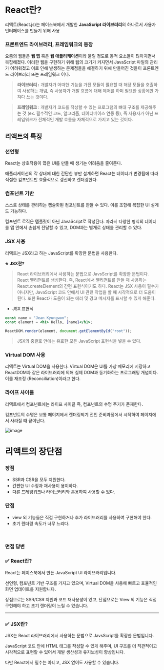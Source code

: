 # React란?

리액트(React.js)는 페이스북에서 개발한 **JavaScript 라이브러리**의 하나로서 사용자 인터페이스를 만들기 위해 사용

### 프론트엔드 라이브러리, 프레임워크의 등장

요즘의 웹들은 **웹 앱** 혹은 **웹 애플리케이션**이라 불릴 정도로 동적 요소들이 많아지면서 복잡해졌다. 이러한 웹을 구현하기 위해 웹의 크기가 커지면서 JavaScript 파일의 관리가 어려워졌고 이로 인해 발생하는 문제점들을 해결하기 위해 만들어진 것들이 프론트엔드 라이브러리 또는 프레임워크 이다.

> **라이브러리 :** 개발자가 어떠한 기능을 가진 모듈이 필요할 때 해당 모듈을 호출하여 사용하는 개념, 즉 사용자가 개발 흐름에 대해 제어를 하며 필요한 상황에만 가져다 쓰는 것이다.

> **프레임워크** : 개발자가 코드를 작성할 수 있는 프로그램의 뼈대 구조를 제공해주는 것 (ex. 필수적인 코드, 알고리즘, 데이터베이스 연동 등), 즉 사용자가 아닌 프레임워크가 전체적인 개발 흐름을 자체적으로 가지고 있는 것이다.

## 리액트의 특징

### 선언형

React는 상호작용이 많은 UI를 만들 때 생기는 어려움을 줄여준다.

애플리케이션의 각 상태에 대한 간단한 뷰만 설계하면 React는 데이터가 변경됨에 따라 적절한 컴포넌트만 효율적으로 갱신하고 렌더링한다.

### 컴포넌트 기반

스스로 상태를 관리하는 캡슐화된 컴포넌트를 만들 수 있다. 이를 조합해 복잡한 UI 설계도 가능하다.

컴포넌트 로직은 템플릿이 아닌 JavaScript로 작성된다. 따라서 다양한 형식의 데이터를 앱 안에서 손쉽게 전달할 수 있고, DOM과는 별개로 상태를 관리할 수 있다.

### JSX 사용

리액트는 JSX라고 하는 JavaScript를 확장한 문법을 사용한다.

**※ JSX란?**

> React 라이브러리에서 사용하는 문법으로 JavsScript를 확장한 문법이다.
> React 엘리먼트를 생성한다. 즉, React에서 엘리먼트를 만들 때 사용하는 React.createElement의 간편 표현식이기도 하다.
> React는 JSX 사용이 필수가 아니지만, JavaScript 코드 안에서 UI 관련 작업을 할 때 시각적으로 더 도움이 된다. 또한 React가 도움이 되는 에러 및 경고 메시지를 표시할 수 있게 해준다.

- JSX 표현식

```jsx
const name = "Jean Kyungwon";
const element = <h1> Hello, {name}</h1>;

ReactDOM.render(element, document.getElementById("root"));
```

> JSX의 중괄호 안에는 유효한 모든 JavaScript 표현식을 넣을 수 있다.

### Virtual DOM 사용

리액트는 Virtual DOM을 사용한다. Virtual DOM은 UI를 가상 메모리에 저장하고 ReactDOM과 같은 라이브러리에 의해 실제 DOM과 동기화하는 프로그래밍 개념이다. 이를 재조정 (Reconciliation)이라고 한다.

### 라이프 사이클

리액트에서 컴포넌트에는 라이프 사이클 즉, 컴포넌트의 수명 주기가 존재한다.

컴포넌트의 수명은 보통 페이지에서 렌더링되기 전인 준비과정에서 시작하여 페이지에서 사라질 때 끝이난다.

![image](https://github.com/user-attachments/assets/5b5e56d2-32f6-4e8d-bf95-8933cac40460)

# 리액트의 장단점

### 장점

- SSR과 CSR을 모두 지원한다.
- 간편한 UI 수정과 재사용이 용이하다.
- 다른 프레임워크나 라이브러리와 혼용하여 사용할 수 있다.

### 단점

- view 외 기능들은 직접 구현하거나 추가 라이브러리를 사용하여 구현해야 한다.
- 초기 렌더링 속도가 너무 느리다.

<br/>

### 면접 답변

<aside>

### ✅ React란?

React는 페이스북에서 만든 JavaScript UI 라이브러리입니다.

선언형, 컴포넌트 기반 구조를 가지고 있으며, Virtual DOM을 사용해 빠르고 효율적인 화면 업데이트를 지원합니다.

장점으로는 SSR/CSR 지원과 코드 재사용성이 있고, 단점으로는 View 외 기능은 직접 구현해야 하고 초기 렌더링이 느릴 수 있습니다.

</aside>

<hr/>

<aside>

### ✅ JSX란?

JSX는 React 라이브러리에서 사용하는 문법으로 JavsScript를 확장한 문법입니다.

JavaScript 코드 안에 HTML 태그를 작성할 수 있게 해주며, UI 구조를 더 직관적이고 시각적으로 표현할 수 있어서 개발 생산성과 유지보성이 향상됩니다.

다만 React에서 필수는 아니고, JSX 없이도 사용할 수 있습니다.

</aside>
